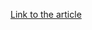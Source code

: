 [Link to the article](https://trendmicro.com/vinfo/us/security/news/cybercrime-and-digital-threats/ransomware-report-avaddon-and-new-techniques-emerge-industrial-sector-targeted)
